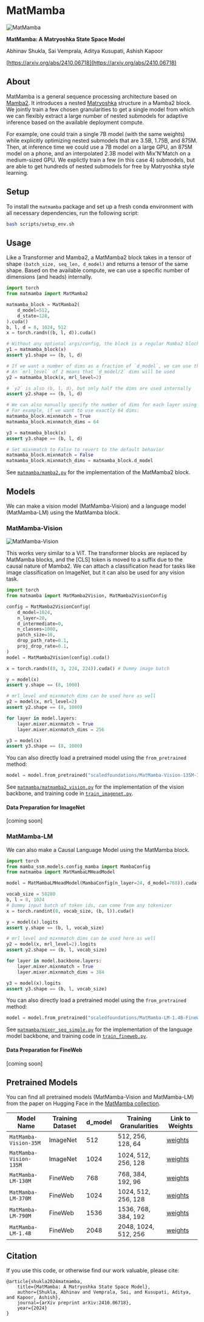 # MatMamba
![MatMamba](assets/blog1.jpg)

**MatMamba: A Matryoshka State Space Model**

Abhinav Shukla, Sai Vemprala, Aditya Kusupati, Ashish Kapoor

[https://arxiv.org/abs/2410.06718](https://arxiv.org/abs/2410.06718)

## About
MatMamba is a general sequence processing architecture based on [Mamba2](https://github.com/state-spaces/mamba). It introduces a nested [Matryoshka](https://arxiv.org/abs/2205.13147) structure in a Mamba2 block. We jointly train a few chosen granularities to get a single model from which we can flexibly extract a large number of nested submodels for adaptive inference based on the available deployment compute.

For example, one could train a single 7B model (with the same weights) while explicitly optimizing nested submodels that are 3.5B, 1.75B, and 875M. Then, at inference time we could use a 7B model on a large GPU, an 875M model on a phone, and an interpolated 2.3B model with Mix'N'Match on a medium-sized GPU. We explictly train a few (in this case 4) submodels, but are able to get hundreds of nested submodels for free by Matryoshka style learning.

## Setup
To install the `matmamba` package and set up a fresh conda environment with all necessary dependencies, run the following script:

```bash
bash scripts/setup_env.sh
```

## Usage

Like a Transformer and Mamba2, a MatMamba2 block takes in a tensor of shape `(batch_size, seq_len, d_model)` and returns a tensor of the same shape. Based on the available compute, we can use a specific number of dimensions (and heads) internally.

```python
import torch
from matmamba import MatMamba2

matmamba_block = MatMamba2(
    d_model=512,
    d_state=128,
).cuda()
b, l, d = 8, 1024, 512
x = torch.randn((b, l, d)).cuda()

# Without any optional args/config, the block is a regular Mamba2 block
y1 = matmamba_block(x)
assert y1.shape == (b, l, d)

# If we want a number of dims as a fraction of `d_model`, we can use the `mrl_level` 
# An `mrl_level` of 2 means that `d_model/2` dims will be used
y2 = matmamba_block(x, mrl_level=2)

# `y2` is also (b, l, d), but only half the dims are used internally
assert y2.shape == (b, l, d)

# We can also manually specify the number of dims for each layer using `mixnmatch_dims` 
# For example, if we want to use exactly 64 dims:
matmamba_block.mixnmatch = True
matmamba_block.mixnmatch_dims = 64

y3 = matmamba_block(x)
assert y3.shape == (b, l, d)

# Set mixnmatch to False to revert to the default behavior
matmamba_block.mixnmatch = False
matmamba_block.mixnmatch_dims = matmamba_block.d_model

```

See [`matmamba/mamba2.py`](https://github.com/ScaledFoundations/MatMamba/blob/main/matmamba/mamba2.py) for the implementation of the MatMamba2 block.

## Models
We can make a vision model (MatMamba-Vision) and a language model (MatMamba-LM) using the MatMamba block.

### MatMamba-Vision
![MatMamba-Vision](assets/blog2.jpg)

This works very similar to a ViT. The transformer blocks are replaced by MatMamba blocks, and the [CLS] token is moved to a suffix due to the causal nature of Mamba2. We can attach a classification head for tasks like image classification on ImageNet, but it can also be used for any vision task.

```python
import torch
from matmamba import MatMamba2Vision, MatMamba2VisionConfig

config = MatMamba2VisionConfig(
    d_model=1024,
    n_layer=20,
    d_intermediate=0,
    n_classes=1000,
    patch_size=16,
    drop_path_rate=0.1,
    proj_drop_rate=0.1,
)
model = MatMamba2Vision(config).cuda()

x = torch.randn((8, 3, 224, 224)).cuda() # Dummy image batch

y = model(x)
assert y.shape == (8, 1000)

# mrl_level and mixnmatch_dims can be used here as well
y2 = model(x, mrl_level=2)
assert y2.shape == (8, 1000)

for layer in model.layers:
    layer.mixer.mixnmatch = True
    layer.mixer.mixnmatch_dims = 256

y3 = model(x)
assert y3.shape == (8, 1000)
```

You can also directly load a pretrained model using the `from_pretrained` method:

```python
model = model.from_pretrained("scaledfoundations/MatMamba-Vision-135M-ImageNet")
```

See [`matmamba/matmamba2_vision.py`](https://github.com/ScaledFoundations/MatMamba/blob/main/matmamba/matmamba2_vision.py) for the implementation of the vision backbone, and training code in [`train_imagenet.py`](https://github.com/ScaledFoundations/MatMamba/blob/main/train_imagenet.py).

#### Data Preparation for ImageNet

[coming soon]

### MatMamba-LM
We can also make a Causal Language Model using the MatMamba block.

```python
import torch
from mamba_ssm.models.config_mamba import MambaConfig
from matmamba import MatMambaLMHeadModel

model = MatMambaLMHeadModel(MambaConfig(n_layer=24, d_model=768)).cuda()

vocab_size = 50280
b, l = 8, 1024
# Dummy input batch of token ids, can come from any tokenizer
x = torch.randint(0, vocab_size, (b, l)).cuda()

y = model(x).logits
assert y.shape == (b, l, vocab_size)

# mrl_level and mixnmatch_dims can be used here as well
y2 = model(x, mrl_level=2).logits
assert y2.shape == (b, l, vocab_size)

for layer in model.backbone.layers:
    layer.mixer.mixnmatch = True
    layer.mixer.mixnmatch_dims = 384

y3 = model(x).logits
assert y3.shape == (b, l, vocab_size)
```

You can also directly load a pretrained model using the `from_pretrained` method:

```python
model = model.from_pretrained("scaledfoundations/MatMamba-LM-1.4B-FineWeb")
```

See [`matmamba/mixer_seq_simple.py`](https://github.com/ScaledFoundations/MatMamba/blob/main/matmamba/mixer_seq_simple.py) for the implementation of the language model backbone, and training code in [`train_fineweb.py`](https://github.com/ScaledFoundations/MatMamba/blob/main/train_fineweb.py).

#### Data Preparation for FineWeb

[coming soon]

## Pretrained Models

You can find all pretrained models (MatMamba-Vision and MatMamba-LM) from the paper on Hugging Face in the [MatMamba collection](https://huggingface.co/collections/scaledfoundations/matmamba-670701480fa415dc2de60453).

| Model Name       | Training Dataset | d_model | Training Granularities | Link to Weights                                                                 |
|------------------|------------------|---------|------------------------|---------------------------------------------------------------------------------|
| `MatMamba-Vision-35M`  | ImageNet         | 512     | 512, 256, 128, 64                | [weights](https://huggingface.co/scaledfoundations/MatMamba-Vision-35M-ImageNet/tree/main) |
| `MatMamba-Vision-135M`  | ImageNet         | 1024     | 1024, 512, 256, 128               | [weights](https://huggingface.co/scaledfoundations/MatMamba-Vision-670M-ImageNet/tree/main) |
| `MatMamba-LM-130M`  | FineWeb         | 768     | 768, 384, 192, 96               | [weights](https://huggingface.co/scaledfoundations/MatMamba-LM-130M-FineWeb/tree/main) |
| `MatMamba-LM-370M`  | FineWeb         | 1024     | 1024, 512, 256, 128               | [weights](https://huggingface.co/scaledfoundations/MatMamba-LM-370M-FineWeb/tree/main) |
| `MatMamba-LM-790M` | FineWeb         | 1536     | 1536, 768, 384, 192               | [weights](https://huggingface.co/scaledfoundations/MatMamba-LM-790M-FineWeb/tree/main) |
| `MatMamba-LM-1.4B` | FineWeb         | 2048     | 2048, 1024, 512, 256               | [weights](https://huggingface.co/scaledfoundations/MatMamba-LM-1.4B-FineWeb/tree/main) |

## Citation

If you use this code, or otherwise find our work valuable, please cite:

```
@article{shukla2024matmamba,
    title={MatMamba: A Matryoshka State Space Model},
    author={Shukla, Abhinav and Vemprala, Sai, and Kusupati, Aditya, and Kapoor, Ashish},
    journal={arXiv preprint arXiv:2410.06718},
    year={2024}
}
```